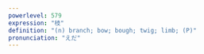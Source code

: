 ```yaml
---
powerlevel: 579
expression: "枝"
definition: "(n) branch; bow; bough; twig; limb; (P)"
pronunciation: "えだ"
---
```


